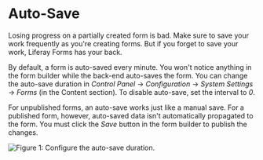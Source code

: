 # Auto-Save [](id=auto-save)

Losing progress on a partially created form is bad. Make sure to save your work
frequently as you're creating forms. But if you forget to save your work, 
Liferay Forms has your back.

By default, a form is auto-saved every minute. You won't notice anything in the
form builder while the back-end auto-saves the form. You can change the
auto-save duration in *Control Panel* &rarr; *Configuration* &rarr; *System
Settings* &rarr; *Forms* (in the Content section). To disable auto-save, set the
interval to *0*. 

For unpublished forms, an auto-save works just like a manual save. For a 
published form, however, auto-saved data isn't automatically propagated to the 
form. You must click the *Save* button in the form builder to publish the 
changes. 

![Figure 1: Configure the auto-save duration.](../../images/forms-autosave-interval.png)
